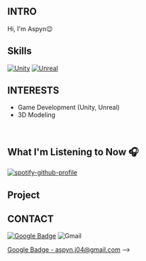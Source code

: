 <!-- 소개 -->
## INTRO
Hi, I'm Aspyn😉
<br>

<!-- 사용 가능 툴? -->
## Skills
[![Unity](https://img.shields.io/badge/unity-FFFFFF.svg?&style=for-the-badge&logo=unity&logoColor=black)](https://unity.com/)
[![Unreal](https://img.shields.io/badge/unreal-FFFFFF.svg?&style=for-the-badge&logo=unreal&logoColor=black)](https://unrealengine.com/)

<!-- 관심사 -->
## INTERESTS
- Game Development (Unity, Unreal)
- 3D Modeling
<br>

<!-- 현재 음악 -->
## What I'm Listening to Now 🎧
[![spotify-github-profile](https://spotify-github-profile.kittinanx.com/api/view?uid=w4t3eqsuqrcbvab78aaoi6rdd&cover_image=true&theme=natemoo-re&show_offline=false&background_color=121212&interchange=false&bar_color=53b14f&bar_color_cover=false)](https://spotify-github-profile.kittinanx.com/api/view?uid=w4t3eqsuqrcbvab78aaoi6rdd&redirect=true)

<!-- 참여 프로젝트 -->
## Project

<!--
뭐 더 꾸미지?? 
-->

<!-- 백준 / 실버까지 더 키우고 보여지게 하기 -->
<!-- [![Solved.ac Profile](http://mazassumnida.wtf/api/generate_badge?boj=aspyn_04_j)](https://solved.ac/aspyn_04_j) -->

<!--
<!-- 연락 수단 -->
## CONTACT
[![Google Badge](https://img.shields.io/badge/Gmail-EA4335.svg?&style=for-the-badge&logo=Gmail&logoColor=white)](mailto:aspyn.j04@gmail.com)
<img alt="Gmail" src ="https://img.shields.io/badge/Gmail-EA4335.svg?&style=for-the-badge&logo=Gmail&logoColor=white"/>

[Google Badge - aspyn.j04@gmail.com](mailto:aspyn.j04@gmail.com)
 -->
